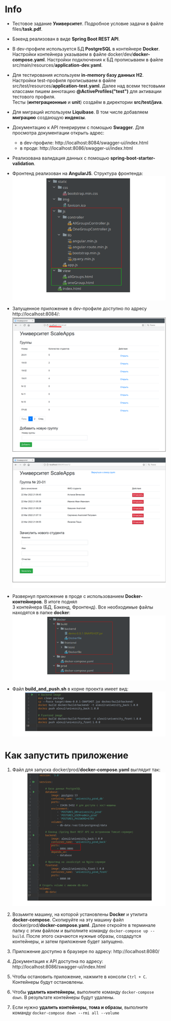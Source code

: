 # Info

- Тестовое задание **Университет**. Подробное условие задачи в файле files/**task.pdf**.

- Бэкенд реализован в виде **Spring Boot REST API**.

- В dev-профиле используется БД **PostgreSQL** в контейнере **Docker**. Настройки контейнера указываем
в файле docker/dev/**docker-compose.yaml**. Настройки подключения к БД прописываем
в файле src/main/resources/**application-dev.yaml**.

- Для тестирования используем **in-memory базу данных H2**. Настройки test-профиля прописываем
в файле src/test/resources/**application-test.yaml**. Далее над всеми тестовыми классами пишем
аннотацию **@ActiveProfiles("test")** для активации тестового профиля.  
Тесты (**интеграционные** и **unit**) создаём в директории **src/test/java**.
  
- Для миграций используем **Liquibase**. В том числе добавляем **миграцию** создающую **индексы**.

- Документацию к API генерируем с помощью **Swagger**. Для просмотра документации открыть адрес:
    - в dev-профиле: http://localhost:8084/swagger-ui/index.html
    - в проде: http://localhost:8086/swagger-ui/index.html

- Реализована валидация данных с помощью **spring-boot-starter-validation**.

- Фронтенд реализован на **AngularJS**. Структура фронтенда:  
![](https://github.com/aleksey-nsk/univer/blob/master/screenshots/00_front_struc.png)  
  
- Запущенное приложение в dev-профиле доступно по адресу http://localhost:8084/:  
![](https://github.com/aleksey-nsk/univer/blob/master/screenshots/01_all_groups.png)    
![](https://github.com/aleksey-nsk/univer/blob/master/screenshots/02_one_group.png)  

- Развернул приложение в проде с использованием **Docker-контейнеров**. В итоге поднял  
3 контейнера (БД, Бэкенд, Фронтенд). Все необходимые файлы находятся в папке **docker**:  
![](https://github.com/aleksey-nsk/univer/blob/master/screenshots/03_1_docker_struc.png)  

- Файл **build_and_push.sh** в корне проекта имеет вид:  
![](https://github.com/aleksey-nsk/univer/blob/master/screenshots/03_2_build.png)  
  
# Как запустить приложение

1. Файл для запуска docker/prod/**docker-compose.yaml** выглядит так:  
![](https://github.com/aleksey-nsk/univer/blob/master/screenshots/04_prod.png)  

2. Возьмите машину, на которой установлены **Docker** и утилита **docker-compose**. Скопируйте на эту
машину файл docker/prod/**docker-compose.yaml**. Далее откройте в терминале папку с этим файлом и
выполните команду `docker-compose up --build`. После этого скачаются нужные образы, создадутся контейнеры,
и затем приложение будет запущено.

3. Приложение доступно в браузере по адресу: http://localhost:8080/

4. Документация к API доступна по адресу: http://localhost:8086/swagger-ui/index.html

5. Чтобы остановить приложение, нажмите в консоли `Ctrl + C`. Контейнеры будут остановлены.

6. Чтобы **удалить контейнеры**, выполните команду `docker-compose down`. В результате контейнеры будут удалены.

7. Если нужно **удалить контейнеры, тома и образы**, выполните   
   команду `docker-compose down --rmi all --volume`
